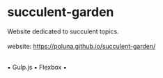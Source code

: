 # succulent-garden
Website dedicated to succulent topics.<br><br>
website: https://poluna.github.io/succulent-garden/ <br><br>

▪ Gulp.js ▪ Flexbox ▪